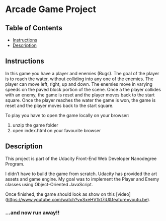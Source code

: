 # Arcade Game Project

## Table of Contents

* [Instructions](#instructions)
* [Description](#description)

## Instructions

In this game you have a player and enemies (Bugs). The goal of the player is to reach the water, without colliding into any one of the enemies. The player can move left, right, up and down. The enemies move in varying speeds on the paved block portion of the scene. Once a the player collides with an enemy, the game is reset and the player moves back to the start square. Once the player reaches the water the game is won, the game is reset and the player moves back to the start square.

To play you have to open the game locally on your browser:
1. unzip the game folder
2. open index.html on your favourite browser

## Description

This project is part of the Udacity Front-End Web Developer Nanodegree Program.

I didn’t have to build the game from scratch. Udacity has provided the art assets and game engine. My goal was to implement the Player and Enemy classes using Object-Oriented JavaScript.

Once finished, the game should look as show on this [video] (https://www.youtube.com/watch?v=SxeHV1kt7iU&feature=youtu.be). 

### ...and now run away!! ###
